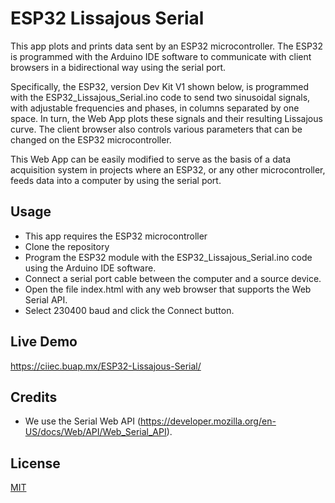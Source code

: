 # ESP32 Lissajous Serial 

This app plots and prints data sent by an ESP32 microcontroller. The ESP32 is programmed with the Arduino IDE software to communicate with client browsers in a bidirectional way using the serial port.

Specifically, the ESP32, version Dev Kit V1 shown below, is programmed with the ESP32_Lissajous_Serial.ino code to send two sinusoidal signals, with adjustable frequencies and phases, in columns separated by one space. In turn, the Web App plots these signals and their resulting Lissajous curve. The client browser also controls various parameters that can be changed on the ESP32 microcontroller.

This Web App can be easily modified to serve as the basis of a data acquisition system in projects where an ESP32, or any other microcontroller, feeds data into a computer by using the serial port.

## Usage

- This app requires the ESP32 microcontroller
- Clone the repository
- Program the ESP32 module with the ESP32_Lissajous_Serial.ino code using the Arduino IDE software.
- Connect a serial port cable between the computer and a source device.
- Open the file index.html with any web browser that supports the Web Serial API.
- Select 230400 baud and click the Connect button.

## Live Demo

https://ciiec.buap.mx/ESP32-Lissajous-Serial/

## Credits

- We use the Serial Web API (https://developer.mozilla.org/en-US/docs/Web/API/Web_Serial_API).

## License

[MIT](LICENSE)
